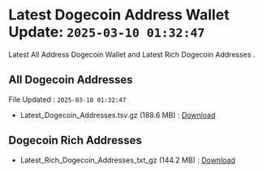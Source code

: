 # Latest Dogecoin Address Wallet Update: `2025-03-10 01:32:47`

Latest All Address Dogecoin Wallet and Latest Rich Dogecoin Addresses .

## All Dogecoin Addresses

File Updated : `2025-03-10 01:32:47`

- Latest_Dogecoin_Addresses.tsv.gz (188.6 MB) : [Download](https://github.com/Pymmdrza/Rich-Address-Wallet/releases/tag/Dogecoin)

## Dogecoin Rich Addresses

- Latest_Rich_Dogecoin_Addresses_txt_gz (144.2 MB) : [Download](https://github.com/Pymmdrza/Rich-Address-Wallet/releases/tag/Dogecoin)
